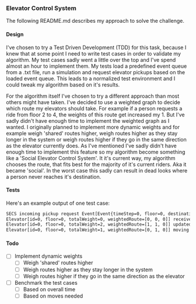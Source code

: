 ### Elevator Control System
The following README.md describes my approach to solve the challenge.

#### Design

I've chosen to try a Test Driven Development (TDD) for this task, because I knew that at some point I need to write test cases in order to validate my algorithm. My test cases sadly went a little over the top and I've spend almost an hour to implement them. My tests load a predefined event queue from a .txt file, run a simulation and request elevator pickups based on the loaded event queue. This leads to a normalized test environment and I could tweak my algorithm based on it's results.

For the algorithm itself I've chosen to try a different approach than most others might have taken. I've decided to use a weighted graph to decide which route my elevators should take. For example if a person requests a ride from floor 2 to 4, the weights of this route get increased my 1. But I've sadly didn't have enough time to implement the weighted graph as I wanted. I originally planned to implement more dynamic weights and for example weigh 'shared' routes higher, weigh routes higher as they stay longer in the system or weigh routes higher if they go in the same direction as the elevator currently does. As I've mentioned I've sadly didn't have enough time to implement this feature so my algorithm become something like a 'Social Elevator Control System'. It it's current way, my algorithm chooses the route, that fits best for the majority of it's current riders. Aka it became 'social'. In the worst case this sadly can result in dead looks where a person never reaches it's destination.

#### Tests

Here's an example output of one test case:

```txt
SECS incoming pickup request Event[Event{timeStep=0, floor=0, destination=1}]
Elevator[id=0, floor=0, totalWeight=0, weightedRoute=[0, 0, 0]] received new Event{timeStep=0, floor=0, destination=1}
Elevator[id=0, floor=0, totalWeight=2, weightedRoute=[1, 1, 0]] updated weightedRoute to [1, 1, 0]
Elevator[id=0, floor=0, totalWeight=1, weightedRoute=[0, 1, 0]] moving to floor [1]
```

#### Todo

- [ ] Implement dynamic weights
    - [ ] Weigh 'shared' routes higher
    - [ ] Weigh routes higher as they stay longer in the system
    - [ ] Weigh routes higher if they go in the same direction as the elevator
- [ ] Benchmark the test cases
    - [ ] Based on overall time
    - [ ] Based on moves needed
